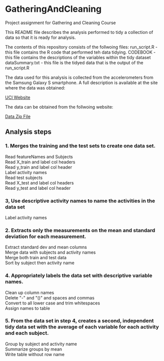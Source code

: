 # GatheringAndCleaning
Project assignment for Gathering and Cleaning Course

This README file describes the analysis performed to tidy a collection of data so that it is ready for analysis. 

The contents of this repository consists of the follwoing files:
run_script.R - this file contains the R code that performed teh data tidying.
CODEBOOK - this file contains the descriptions of the variables within the tidy dataset
dataSummary.txt - this file is the tidyed data that is the output of the run_script.R

The data used for this analysis is collected from the accelerometers from the Samsung Galaxy S smartphone. A full description is available at the site where the data was obtained:

[UCI Website](http://archive.ics.uci.edu/ml/datasets/Human+Activity+Recognition+Using+Smartphones)

The data can be obtained from the follwoing website:

[Data Zip File](https://d396qusza40orc.cloudfront.net/getdata%2Fprojectfiles%2FUCI%20HAR%20Dataset.zip)

## Analysis steps
### 1. Merges the training and the test sets to create one data set.
Read featureNames and Subjects  
Read X_train and label col headers  
Read y_train and label col header  
Label activity names  
Read test subjects  
Read X_test and label col headers  
Read y_test and label col header  
### 3, Use descriptive activity names to name the activities in the data set
Label activity names  
### 2. Extracts only the measurements on the mean and standard deviation for each measurement.
Extract standard dev and mean columns  
Merge data with subjects and activity names  
Merge both train and test data  
Sort by subject then activity name  
### 4. Appropriately labels the data set with descriptive variable names.
Clean up column names  
Delete "-" and "()" and spaces and commas  
Convert to all lower case and trim whitespaces  
Assign names to table  
### 5. From the data set in step 4, creates a second, independent tidy data set with the average of each variable for each activity and each subject.
Group by subject and activity name  
Summarize groups by mean  
Write table without row name  
